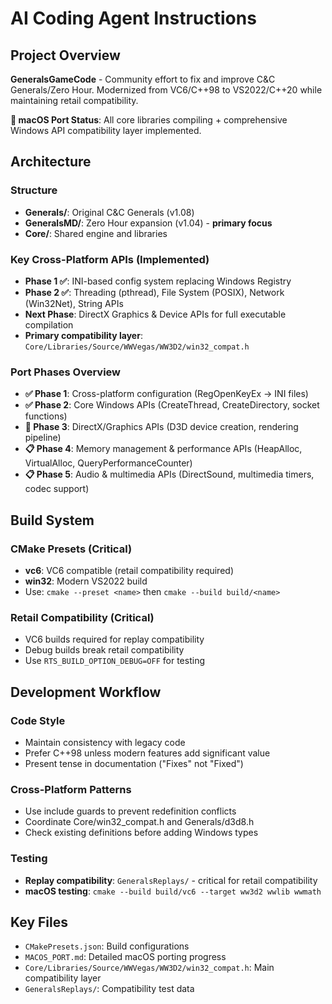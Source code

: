 # AI Coding Agent Instructions

## Project Overview

**GeneralsGameCode** - Community effort to fix and improve C&C Generals/Zero Hour. Modernized from VC6/C++98 to VS2022/C++20 while maintaining retail compatibility.

**🚀 macOS Port Status**: All core libraries compiling + comprehensive Windows API compatibility layer implemented.

## Architecture

### Structure
- **Generals/**: Original C&C Generals (v1.08) 
- **GeneralsMD/**: Zero Hour expansion (v1.04) - **primary focus**
- **Core/**: Shared engine and libraries

### Key Cross-Platform APIs (Implemented)
- **Phase 1 ✅**: INI-based config system replacing Windows Registry
- **Phase 2 ✅**: Threading (pthread), File System (POSIX), Network (Win32Net), String APIs
- **Next Phase**: DirectX Graphics & Device APIs for full executable compilation
- **Primary compatibility layer**: `Core/Libraries/Source/WWVegas/WW3D2/win32_compat.h`

### Port Phases Overview
- **✅ Phase 1**: Cross-platform configuration (RegOpenKeyEx → INI files)
- **✅ Phase 2**: Core Windows APIs (CreateThread, CreateDirectory, socket functions)
- **🎯 Phase 3**: DirectX/Graphics APIs (D3D device creation, rendering pipeline)
- **📋 Phase 4**: Memory management & performance APIs (HeapAlloc, VirtualAlloc, QueryPerformanceCounter)
- **📋 Phase 5**: Audio & multimedia APIs (DirectSound, multimedia timers, codec support)

## Build System

### CMake Presets (Critical)
- **vc6**: VC6 compatible (retail compatibility required)
- **win32**: Modern VS2022 build
- Use: `cmake --preset <name>` then `cmake --build build/<name>`

### Retail Compatibility (Critical)
- VC6 builds required for replay compatibility
- Debug builds break retail compatibility
- Use `RTS_BUILD_OPTION_DEBUG=OFF` for testing

## Development Workflow

### Code Style
- Maintain consistency with legacy code
- Prefer C++98 unless modern features add significant value
- Present tense in documentation ("Fixes" not "Fixed")

### Cross-Platform Patterns
- Use include guards to prevent redefinition conflicts
- Coordinate Core/win32_compat.h and Generals/d3d8.h
- Check existing definitions before adding Windows types

### Testing
- **Replay compatibility**: `GeneralsReplays/` - critical for retail compatibility
- **macOS testing**: `cmake --build build/vc6 --target ww3d2 wwlib wwmath`

## Key Files
- `CMakePresets.json`: Build configurations
- `MACOS_PORT.md`: Detailed macOS porting progress  
- `Core/Libraries/Source/WWVegas/WW3D2/win32_compat.h`: Main compatibility layer
- `GeneralsReplays/`: Compatibility test data